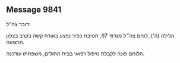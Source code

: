 ## Message 9841

דובר צה"ל:

הלילה (ה'), לוחם צה״ל מגדוד 97, חטיבת כפיר נפצע באורח קשה בקרב בצפון הרצועה.

הלוחם פונה לקבלת טיפול רפואי בבית החולים, משפחתו עודכנה.

